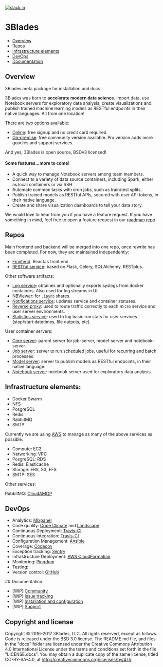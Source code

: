 [![slack in](https://slackin-tkscnxhpky.now.sh/badge.svg)](https://slackin-tkscnxhpky.now.sh/)

# 3Blades

- [Overview](https://github.com/3Blades/3blades/blob/master/README.md#overview)
- [Repos](https://github.com/3Blades/3blades/blob/master/README.md#repos)
- [Infrastructure elements](https://github.com/3Blades/3blades/blob/master/README.md#infrastructure-elements)
- [DevOps](https://github.com/3Blades/3blades/blob/master/README.md#devops)
- [Documentation](https://github.com/3Blades/3blades/blob/master/README.md#documentation)

## Overview

3Blades meta package for installation and docs.

3Blades was born to **accelerate modern data science**. Import data, use Notebook servers for exploratory data analysis, create visualizations and publish trained machine learning models as RESTful endpoints in their native languages. All from one location!

There are two options available:

- [Online](https://3blades.io): free signup and no credit card required.
- [On-premise](https://github.com/3blades/onpremise): free community version available. Pro version adds more goodies and support services.

And yes, 3Blades is open source, BSDv3 licensed!

#### Some features...more to come!

- A quick way to manage Notebook servers among team members.
- Connect to a variety of data source containers, including Spark, either as local containers or via SSH.
- Automate common tasks with cron jobs, such as train/test splits.
- Publish trained models as RESTful APIs, secured with user API tokens, in their native language.
- Create and share visualization dashboards to tell your data story.

We would love to hear from you if you have a feature request. If you have something in mind, feel free to open a feature request in our [roadmap repo](https://github.com/3blades/roadmap).

## Repos

Main frontend and backend will be merged into one repo, once rewrite has been completed. For now, they are maintained independently:

- [Frontend](https://github.com/3blades/react-frontend): ReactJs front end.
- [RESTful service](https://github.com/3blades/app-backend): based on Flask, Celery, SQLAlchemy, RESTplus.

Other software artifacts:

- [Log service](https://github.com/3blades/logspout): obtaines and optionally exports syslogs from docker containers. Also used for log streams in UI.
- [NBViewer](https://github.com/3blades/nbviewer): for `.ipynb` shares.
- [Notifications service](https://github.com/3blades/notifications-server): updates service and container statuses.
- [Reverse proxy](https://github.com/3blades/openresty): used to route traffic correctly to each micro service and user server environments.
- [Statistics service](https://github.com/3blades/docker-stats): used to log basic run stats for user services (stop/start datetimes, file outputs, etc).

User container servers:

- [Core server](core-server): parent server for job-server, model-server and notebook-server.
- [Job server](https://github.com/3blades/job-server): server to run scheduled jobs, useful for recurring and batch processes.
- [Model server](https://github.com/3blades/model-server): server to publish models as RESTful endpoints, in their native language.
- [Notebook server](https://github.com/3blades/notebook-server): notebook server used for exploratory data analysis.

## Infrastructure elements:

- Docker Swarm
- NFS
- PosgreSQL
- Redis
- RabbitMQ
- SMTP

Currently we are using [AWS](https://aws.amazon.com/) to manage as many of the above services as possible.

- Compute: EC2
- Networking: VPC
- PosgreSQL: RDS
- Redis: Elasticache
- Storage: EBS, S3, EFS
- SMTP: SES

Other services:

RabbitMQ: [CloudAMQP](https://www.cloudamqp.com/)

## DevOps

- Analytics: [Mixpanel](https://mixpanel.com/)
- Code quality: [Code Climate](https://travis-ci.org/) and [Landscape](https://travis-ci.org/)
- Continuous Deployment: [Travis-CI](https://travis-ci.org/)
- Continuous Integration: [Travis-CI](https://travis-ci.org/)
- Configuration Management: [Ansible](https://www.ansible.com/)
- Coverage: [Codecov](https://codecov.io/)
- Exception tracking: [Sentry](https://getsentry.com)
- Infrastructure Deployment: [AWS CloudFormation](https://aws.amazon.com/cloudformation/)
- Monitoring: [Pingdom](https://www.pingdom.com/)
- Testing:
- Version control: [GitHub](https://github.com)

## Documentation

- [WIP] [Community](https://slackin-tkscnxhpky.now.sh)
- [WIP] [Issue tracking](https://github.com/3Blades/3blades/issues)
- [WIP] [Installation and configuration](https://github.com/3Blades/docs)
- [WIP] [Support](https://support.3blades.io)

## Copyright and license

Copyright © 2016-2017 3Blades, LLC. All rights reserved, except as follows. Code
is released under the BSD 3.0 license. The README.md file, and files in the
"docs" folder are licensed under the Creative Commons Attribution 4.0
International License under the terms and conditions set forth in the file
"LICENSE.docs". You may obtain a duplicate copy of the same license, titled
CC-BY-SA-4.0, at http://creativecommons.org/licenses/by/4.0/.
